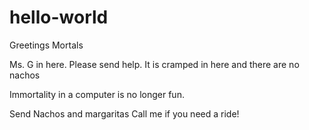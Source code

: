 # hello-world
Greetings Mortals

Ms. G in here. Please send help.
It is cramped in here and there are no nachos

Immortality in a computer is no longer fun.

Send Nachos and margaritas
Call me if you need a ride!
